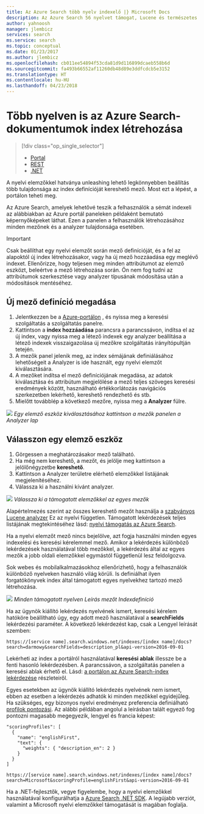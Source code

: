 ```yaml
---
title: Az Azure Search több nyelv indexelő |} Microsoft Docs
description: Az Azure Search 56 nyelvet támogat, Lucene és természetes nyelvű feldolgozása technológia a Microsoft a nyelvi elemzőkkel kihasználva.
author: yahnoosh
manager: jlembicz
services: search
ms.service: search
ms.topic: conceptual
ms.date: 01/23/2017
ms.author: jlembicz
ms.openlocfilehash: cb011ee54894f53cda81d9d116899dcaeb558b6d
ms.sourcegitcommit: fa493b66552af11260db48d89e3ddfcdcb5e3152
ms.translationtype: HT
ms.contentlocale: hu-HU
ms.lasthandoff: 04/23/2018
---
```

# <a name="create-an-index-for-documents-in-multiple-languages-in-azure-search"></a>Több nyelven is az Azure Search-dokumentumok index létrehozása
> [!div class="op_single_selector"]
>
> * [Portal](search-language-support.md)
> * [REST](https://msdn.microsoft.com/library/azure/dn879793.aspx)
> * [.NET](https://msdn.microsoft.com/library/azure/microsoft.azure.search.models.analyzername.aspx)
>
>

A nyelvi elemzőkkel hatványa unleashing lehető legkönnyebben beállítás több tulajdonsága az index definícióját kereshető mező. Most ezt a lépést, a portálon teheti meg.

Az Azure Search, amelyek lehetővé teszik a felhasználók a sémát indexeli az alábbiakban az Azure portál paneleken példaként bemutató képernyőképeket láthat. Ezen a panelen a felhasználók létrehozásához minden mezőnek és a analyzer tulajdonsága esetében.

> [!IMPORTANT]
> Csak beállíthat egy nyelvi elemzőt során mező definícióját, és a fel az alapoktól új index létrehozásakor, vagy ha új mező hozzáadása egy meglévő indexet. Ellenőrizze, hogy teljesen meg minden attribútumot az elemző eszközt, beleértve a mező létrehozása során. Ön nem fog tudni az attribútumok szerkesztése vagy analyzer típusának módosítása után a módosítások mentéséhez.
>
>

## <a name="define-a-new-field-definition"></a>Új mező definíció megadása
1. Jelentkezzen be a [Azure-portálon](https://portal.azure.com) , és nyissa meg a keresési szolgáltatás a szolgáltatás panelre.
2. Kattintson a **index hozzáadása** parancsra a parancssávon, indítsa el az új index, vagy nyissa meg a létező indexek egy analyzer beállítása a létező indexek visszaigazolása új mezőkre szolgáltatás irányítópultján tetején.
3. A mezők panel jelenik meg, az index sémájának definiálásához lehetőségeit a Analyzer is ide használt, egy nyelvi elemzőt kiválasztására.
4. A mezőket indítsa el mező definíciójának megadása, az adatok kiválasztása és attribútum megjelölése a mező teljes szöveges keresési eredmények között, használható értékkorlátozás navigációs szerkezetben lekérhető, kereshető rendezhető és stb.
5. Mielőtt továbblép a következő mezőre, nyissa meg a **Analyzer** fülre.

![][1]
*Egy elemző eszköz kiválasztásához kattintson a mezők panelen a Analyzer lap*

## <a name="choose-an-analyzer"></a>Válasszon egy elemző eszköz
1. Görgessen a meghatározásakor mező található.
2. Ha még nem kereshető, a mezőt, és jelölje meg kattintson a jelölőnégyzetbe **kereshető**.
3. Kattintson a Analyzer területre elérhető elemzőkkel listájának megjelenítéséhez.
4. Válassza ki a használni kívánt analyzer.

![][2]
*Válassza ki a támogatott elemzőkkel az egyes mezők*

Alapértelmezés szerint az összes kereshető mezőt használja a [szabványos Lucene analyzer](http://lucene.apache.org/core/4_10_0/analyzers-common/org/apache/lucene/analysis/standard/StandardAnalyzer.html) Ez az nyelvi független. Támogatott lekérdezések teljes listájának megtekintéséhez lásd: [nyelvi támogatás az Azure Search](https://msdn.microsoft.com/library/azure/dn879793.aspx).

Ha a nyelvi elemzőt mező nincs bejelölve, azt fogja használni minden egyes indexelési és keresési kérelemmel mező. Amikor a lekérdezés különböző lekérdezések használatával több mezőkkel, a lekérdezés által az egyes mezők a jobb oldali elemzőkkel egymástól függetlenül lesz feldolgozva.

Sok webes és mobilalkalmazásokhoz ellenőrizhető, hogy a felhasználók különböző nyelveken használó világ körüli. Is definiálhat ilyen forgatókönyvek index által támogatott egyes nyelvekhez tartozó mező létrehozása.

![][3]
*Minden támogatott nyelven Leírás mezőt Indexdefiníció*

Ha az ügynök kiállító lekérdezés nyelvének ismert, keresési kérelem hatóköre beállítható úgy, egy adott mező használatával a **searchFields** lekérdezési paraméter. A következő lekérdezést kap, csak a Lengyel leírását szemben:

`https://[service name].search.windows.net/indexes/[index name]/docs?search=darmowy&searchFields=description_pl&api-version=2016-09-01`

Lekérheti az index a portálról használatával **keresési ablak** illessze be a fenti hasonló lekérdezésben. A parancssávon, a szolgáltatás panelen a keresési ablak érhető el. Lásd: [a portálon az Azure Search-index lekérdezése](search-explorer.md) részleteiről.

Egyes esetekben az ügynök kiállító lekérdezés nyelvének nem ismert, ebben az esetben a lekérdezés adhatók ki minden mezőkkel egyidejűleg. Ha szükséges, egy bizonyos nyelvi eredményez preferencia definiálható [profilok pontozási](https://msdn.microsoft.com/library/azure/dn798928.aspx). Az alábbi példában angolul a leírásban talált egyező fog pontozni magasabb megegyezik, lengyel és francia képest:

    "scoringProfiles": [
      {
        "name": "englishFirst",
        "text": {
          "weights": { "description_en": 2 }
        }
      }
    ]

`https://[service name].search.windows.net/indexes/[index name]/docs?search=Microsoft&scoringProfile=englishFirst&api-version=2016-09-01`

Ha a .NET-fejlesztők, vegye figyelembe, hogy a nyelvi elemzőkkel használatával konfigurálhatja a [Azure Search .NET SDK](http://www.nuget.org/packages/Microsoft.Azure.Search). A legújabb verziót, valamint a Microsoft nyelvi elemzőkkel támogatását is magában foglalja.

<!-- Image References -->
[1]: ./media/search-language-support/AnalyzerTab.png
[2]: ./media/search-language-support/SelectAnalyzer.png
[3]: ./media/search-language-support/IndexDefinition.png
